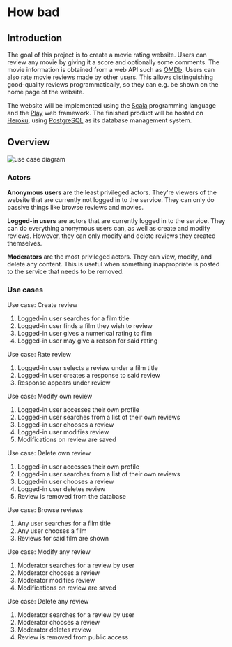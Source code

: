# How bad

## Introduction
The goal of this project is to create a movie rating website. Users can review
any movie by giving it a score and optionally some comments. The movie
information is obtained from a web API such as [OMDb][1]. Users can also rate
movie reviews made by other users. This allows distinguishing good-quality
reviews programmatically, so they can e.g. be shown on the home page of the
website.

The website will be implemented using the [Scala][2] programming language and
the [Play][3] web framework. The finished product will be hosted on [Heroku][4],
using [PostgreSQL][5] as its database management system.

## Overview
![use case diagram](https://cloud.githubusercontent.com/assets/7543552/13931049/3b9d5a1e-efaa-11e5-9efa-fe0dc524d2c2.png)

### Actors
__Anonymous users__ are the least privileged actors. They're viewers of the
website that are currently not logged in to the service. They can only do
passive things like browse reviews and movies.

__Logged-in users__ are actors that are currently logged in to the service. They
can do everything anonymous users can, as well as create and modify reviews.
However, they can only modify and delete reviews they created themselves.

__Moderators__ are the most privileged actors. They can view, modify, and delete
any content. This is useful when something inappropriate is posted to the
service that needs to be removed.

### Use cases
Use case: Create review

1. Logged-in user searches for a film title
2. Logged-in user finds a film they wish to review
3. Logged-in user gives a numerical rating to film
4. Logged-in user may give a reason for said rating

Use case: Rate review

1. Logged-in user selects a review under a film title
2. Logged-in user creates a response to said review
3. Response appears under review

Use case: Modify own review

1. Logged-in user accesses their own profile
2. Logged-in user searches from a list of their own reviews
3. Logged-in user chooses a review
4. Logged-in user modifies review
5. Modifications on review are saved

Use case: Delete own review

1. Logged-in user accesses their own profile
2. Logged-in user searches from a list of their own reviews
3. Logged-in user chooses a review
4. Logged-in user deletes review
5. Review is removed from the database

Use case: Browse reviews

1. Any user searches for a film title
2. Any user chooses a film
3. Reviews for said film are shown

Use case: Modify any review

1. Moderator searches for a review by user
2. Moderator chooses a review
3. Moderator modifies review
4. Modifications on review are saved

Use case: Delete any review

1. Moderator searches for a review by user
2. Moderator chooses a review
3. Moderator deletes review
4. Review is removed from public access


[1]: http://www.omdbapi.com
[2]: http://www.scala-lang.org
[3]: https://www.playframework.com
[4]: https://www.heroku.com
[5]: http://www.postgresql.org
